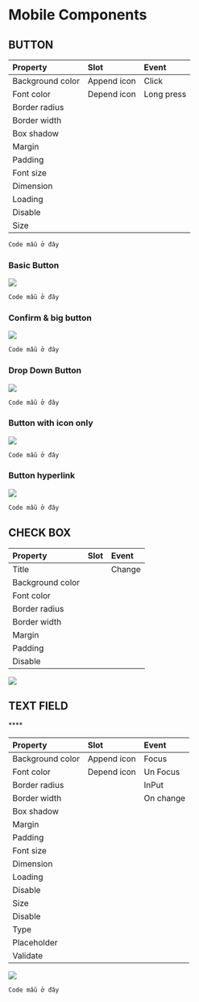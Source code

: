 # Mobile Components

## **BUTTON**

| **Property** | **Slot** | **Event** |
| :--- | :--- | :--- |
| Background color | Append icon | Click |
| Font color | Depend icon | Long press |
| Border radius |  |  |
| Border width |  |  |
| Box shadow |  |  |
| Margin |  |  |
| Padding |  |  |
| Font size |  |  |
| Dimension |  |  |
| Loading |  |  |
| Disable |  |  |
| Size |  |  |

```css
Code mẫu ở đây
```

### **Basic Button**

![](https://lh3.googleusercontent.com/KQbbujRyqrmO3Nq9jEI_CMZasQ6FyplSCIDpTCDDY4d1cjgpMVNH7PFEnkAJEpO2nhQ2cs6DJyJH5tZimeNBu4lRDEK3jwd1ze-X26nCODzPDGz12TdbqtQmfceUL0_p9zlR5vDJ)

```css
Code mẫu ở đây
```

### **Confirm & big button**

![](https://lh5.googleusercontent.com/I2V5LA38ehwhbc8dXMzy_qtdPLCSwchF93o-77TbJJiXx1oqPSiKa1cF1hp8gFrUlXlYibXhtT3IvU4-4MW89_d5lmHmU9FYsXMDS2FrVEUeS6zfoq1EgtOYoBTnabrEnBV-TBIw)

```css
Code mẫu ở đây
```

### **Drop Down Button**

![](https://lh4.googleusercontent.com/XukESTma37UwdJPhKonmdGxGGOeexcxun6XqJK4k25DebknxgnxuLyhywJGkrq55JhFmWpA2sI1EQgz7RrE52SUv5LDGbawETw9kcHYAYde2lOG1uTQHoxMO_jrPd6lMyq3LgJzr)

```css
Code mẫu ở đây
```

### **Button with icon only**

![](https://lh6.googleusercontent.com/Ch3SyFsnyYUB4JghBLo35MkH1g74FmiKHZj72FvXk6SODF-IDmuPaVo3nw1RvjAK0h5X9Mit5dT7B0OrgAZLjdgo0dKE-jOsfLBgFUJk7ePGEMqA6sHo0QsphdNuoMGjkYulzeWk)

```css
Code mẫu ở đây
```

### **Button hyperlink**

![](https://lh5.googleusercontent.com/M8BYld_9B5Xoq6vQ487c2JWBSZG-DhKsbYapVeM5cRFzaJARN4aMFiOTemaRyq2D0jJ6cVt8Ts7Sl_de2wHWmjuckBIoeJlm-umNPZSuwlgbKAM65a-EdrXFOr-1EZ0nmIjEgTbt)

```css
Code mẫu ở đây
```

## **CHECK BOX**

| **Property** | **Slot** | **Event** |
| :--- | :--- | :--- |
| Title |  | Change |
| Background color |  |  |
| Font color |  |  |
| Border radius |  |  |
| Border width |  |  |
| Margin |  |  |
| Padding |  |  |
| Disable |  |  |



![](https://lh5.googleusercontent.com/9PGqoZqolYO38Yyf9WGa0id_Mq0yT_AmtjdtJVtRVNqFf9oEibC6AzRx6_pNapOMtJkjlz4ugF1JUt3PqLiVb0cVXO4dc9RgNluquAuU0xRA63Z_GkMPa3D1yg-xrpDl83nklSFb)

## **TEXT FIELD**

\*\*\*\*

| **Property** | **Slot** | **Event** |
| :--- | :--- | :--- |
| Background color | Append icon | Focus |
| Font color | Depend icon | Un Focus |
| Border radius |  | InPut |
| Border width |  | On change |
| Box shadow |  |  |
| Margin |  |  |
| Padding |  |  |
| Font size |  |  |
| Dimension |  |  |
| Loading |  |  |
| Disable |  |  |
| Size |  |  |
| Disable |  |  |
| Type |  |  |
| Placeholder |  |  |
| Validate |  |  |



![](https://lh6.googleusercontent.com/umLH9sJ0N1hytgdtYhr6X7LX649qaevyJ5OXNoKPk8MEzDWAgGeQXMlXKvtAfLoeVurNOecZSctM9IPwVzd9oS9JO4oQudKCyw_UnwuokhZP-vkBI_QzPE_E1UPWS0kgDGTTeZhh)

```css
Code mẫu ở đây
```

